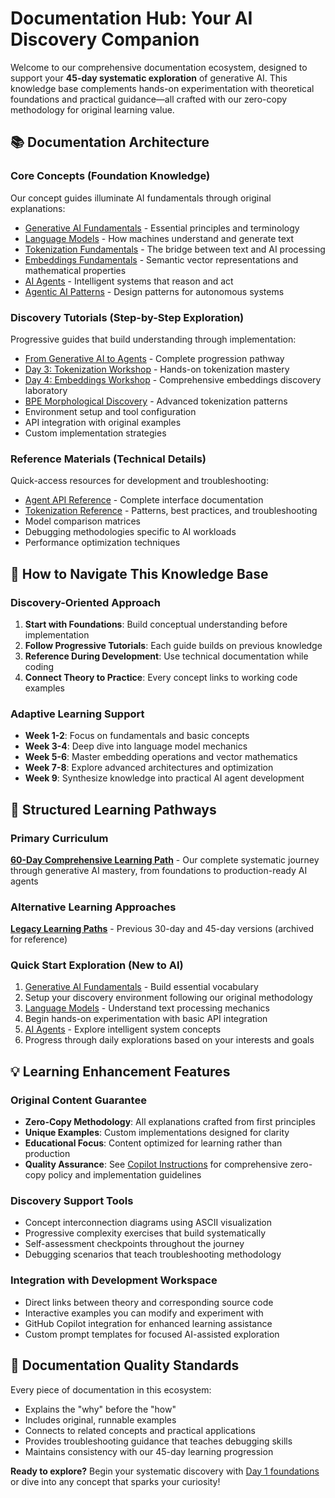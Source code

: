 # Documentation Hub: Your AI Discovery Companion

Welcome to our comprehensive documentation ecosystem, designed to support your **45-day systematic exploration** of generative AI. This knowledge base complements hands-on experimentation with theoretical foundations and practical guidance—all crafted with our zero-copy methodology for original learning value.

## 📚 Documentation Architecture

### Core Concepts (Foundation Knowledge)

Our concept guides illuminate AI fundamentals through original explanations:

- [Generative AI Fundamentals](concepts/generative-ai-fundamentals.md) - Essential principles and terminology
- [Language Models](concepts/language-models.md) - How machines understand and generate text
- [Tokenization Fundamentals](concepts/tokenization-fundamentals.md) - The bridge between text and AI processing
- [Embeddings Fundamentals](concepts/embeddings-fundamentals.md) - Semantic vector representations and mathematical properties
- [AI Agents](concepts/ai-agents.md) - Intelligent systems that reason and act
- [Agentic AI Patterns](concepts/agentic-ai-patterns.md) - Design patterns for autonomous systems

### Discovery Tutorials (Step-by-Step Exploration)

Progressive guides that build understanding through implementation:

- [From Generative AI to Agents](tutorials/genai-to-agents.md) - Complete progression pathway
- [Day 3: Tokenization Workshop](tutorials/day3-tokenization-workshop.md) - Hands-on tokenization mastery
- [Day 4: Embeddings Workshop](tutorials/day4-embeddings-workshop.md) - Comprehensive embeddings discovery laboratory
- [BPE Morphological Discovery](tutorials/bpe-morphological-discovery.md) - Advanced tokenization patterns
- Environment setup and tool configuration
- API integration with original examples
- Custom implementation strategies

### Reference Materials (Technical Details)

Quick-access resources for development and troubleshooting:

- [Agent API Reference](reference/agent-api-reference.md) - Complete interface documentation
- [Tokenization Reference](reference/tokenization-reference.md) - Patterns, best practices, and troubleshooting
- Model comparison matrices
- Debugging methodologies specific to AI workloads
- Performance optimization techniques

## 🎯 How to Navigate This Knowledge Base

### Discovery-Oriented Approach

1. **Start with Foundations**: Build conceptual understanding before implementation
2. **Follow Progressive Tutorials**: Each guide builds on previous knowledge
3. **Reference During Development**: Use technical documentation while coding
4. **Connect Theory to Practice**: Every concept links to working code examples

### Adaptive Learning Support

- **Week 1-2**: Focus on fundamentals and basic concepts
- **Week 3-4**: Deep dive into language model mechanics
- **Week 5-6**: Master embedding operations and vector mathematics
- **Week 7-8**: Explore advanced architectures and optimization
- **Week 9**: Synthesize knowledge into practical AI agent development

## 📖 Structured Learning Pathways

### Primary Curriculum

**[60-Day Comprehensive Learning Path](learning-path-60-days.md)** - Our complete systematic journey through generative AI mastery, from foundations to production-ready AI agents

### Alternative Learning Approaches

**[Legacy Learning Paths](archived/)** - Previous 30-day and 45-day versions (archived for reference)

### Quick Start Exploration (New to AI)

1. [Generative AI Fundamentals](concepts/generative-ai-fundamentals.md) - Build essential vocabulary
2. Setup your discovery environment following our original methodology
3. [Language Models](concepts/language-models.md) - Understand text processing mechanics
4. Begin hands-on experimentation with basic API integration
5. [AI Agents](concepts/ai-agents.md) - Explore intelligent system concepts
6. Progress through daily explorations based on your interests and goals

## 💡 Learning Enhancement Features

### Original Content Guarantee

- **Zero-Copy Methodology**: All explanations crafted from first principles
- **Unique Examples**: Custom implementations designed for clarity  
- **Educational Focus**: Content optimized for learning rather than production
- **Quality Assurance**: See [Copilot Instructions](../.github/copilot-instructions.md) for comprehensive zero-copy policy and implementation guidelines

### Discovery Support Tools

- Concept interconnection diagrams using ASCII visualization
- Progressive complexity exercises that build systematically
- Self-assessment checkpoints throughout the journey
- Debugging scenarios that teach troubleshooting methodology

### Integration with Development Workspace

- Direct links between theory and corresponding source code
- Interactive examples you can modify and experiment with
- GitHub Copilot integration for enhanced learning assistance
- Custom prompt templates for focused AI-assisted exploration

## 🌟 Documentation Quality Standards

Every piece of documentation in this ecosystem:

- Explains the "why" before the "how"
- Includes original, runnable examples
- Connects to related concepts and practical applications
- Provides troubleshooting guidance that teaches debugging skills
- Maintains consistency with our 45-day learning progression

**Ready to explore?** Begin your systematic discovery with [Day 1 foundations](learning-path-60-days.md#week-1--generative-ai-foundations-days-15) or dive into any concept that sparks your curiosity!
